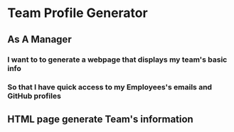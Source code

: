 # Team Profile Generator

## As A Manager
  ### I want to to generate a webpage that displays my team's basic info
  ### So that I have quick access to my Employees's emails and GitHub profiles
  
## HTML page generate Team's information 

